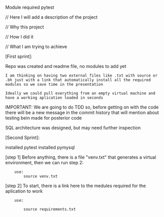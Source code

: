 Module required pytest




// Here I will add a description of the project


//      Why this project

//      How I did it

//      What I am trying to achieve



[First sprint]: 

Repo was created and readme file, no modules to add yet

    I am thinking on having two external files like .txt with source or .bh just with a link that automatically install all the required modules so we save time in the presentation

    Ideally we could pull everything from an empty virtual machine and have a working aplication loaded in seconds


IMPORTANT: We are going to do TDD so, before getting on with the code there will be a new message in the commit history that will mention about testing bein made for posterior code


SQL architecture was designed, but may need further inspection





[Second Sprint]:

installed pytest
installed pymysql







[step 1] Before anything, there is a file "venv.txt" that generates a virtual environment, then we can run step 2:

        use:
            source venv.txt

[step 2] To start, there is a link here to the medules required for the aplication to work

        use:

            source requirements.txt